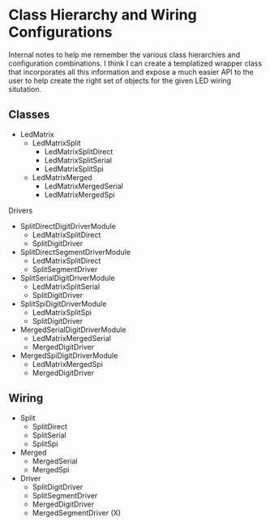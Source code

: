 # Class Hierarchy and Wiring Configurations

Internal notes to help me remember the various class hierarchies and
configuration combinations. I think I can create a templatized wrapper class
that incorporates all this information and expose a much easier API to the user
to help create the right set of objects for the given LED wiring situtation.

## Classes

* LedMatrix
  * LedMatrixSplit
    * LedMatrixSplitDirect
    * LedMatrixSplitSerial
    * LedMatrixSplitSpi
  * LedMatrixMerged
    * LedMatrixMergedSerial
    * LedMatrixMergedSpi

Drivers
  * SplitDirectDigitDriverModule
    * LedMatrixSplitDirect
    * SplitDigitDriver
  * SplitDirectSegmentDriverModule
    * LedMatrixSplitDirect
    * SplitSegmentDriver
  * SplitSerialDigitDriverModule
    * LedMatrixSplitSerial
    * SplitDigitDriver
  * SplitSpiDigitDriverModule
    * LedMatrixSplitSpi
    * SplitDigitDriver
  * MergedSerialDigitDriverModule
    * LedMatrixMergedSerial
    * MergedDigitDriver
  * MergedSpiDigitDriverModule
    * LedMatrixMergedSpi
    * MergedDigitDriver

## Wiring

* Split
    * SplitDirect
    * SplitSerial
    * SplitSpi
* Merged
    * MergedSerial
    * MergedSpi
* Driver
    * SplitDigitDriver
    * SplitSegmentDriver
    * MergedDigitDriver
    * MergedSegmentDriver (X)
